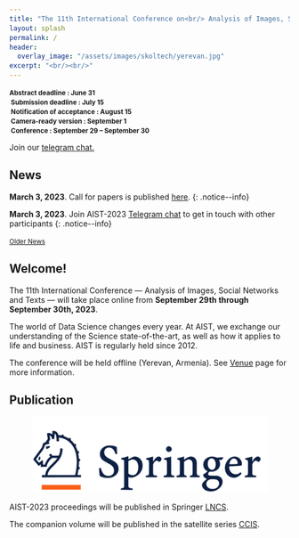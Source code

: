 ```yaml
---
title: "The 11th International Conference on<br/> Analysis of Images, Social Networks and Texts"
layout: splash
permalink: /
header:
  overlay_image: "/assets/images/skoltech/yerevan.jpg"
excerpt: "<br/><br/>"
---
```

<div class="text-center">
    <span style="font-weight: bold; font-size: smaller;">
    Abstract deadline : June 31<br/>&nbsp;Submission deadline : July 15<br/>&nbsp;Notification of acceptance : August 15<br/>&nbsp;Camera-ready version : September 1<br/>&nbsp;Conference : September 29 &ndash; September 30</span>
    <br/>       
</div>

Join our <a href="https://t.me/+RK3hR9_UClkoFHc2">telegram chat.</a>

<h2>News</h2>

**March 3, 2023**. Call for papers is published [here](/calls/papers).
{: .notice--info}

**March 3, 2023**. Join AIST-2023 [Telegram chat](https://t.me/joinchat/AAAAAESt4UfKCiLcCj2PbA) to get in touch with other participants
{: .notice--info}

<div class="text-center">
    <a href="/archive/" style="font-size: smaller; font-decoration: italic;">Older News</a>
</div>

<h2>Welcome!</h2>

The 11th International Conference — Analysis of Images, Social Networks and Texts — will take place online from <b>September 29th through September 30th, 2023</b>.

The world of Data Science changes every year. At AIST, we exchange our understanding of the Science state-of-the-art, as well as how it applies to life and business. AIST is regularly held since 2012.

The conference will be held offline (Yerevan, Armenia). See [Venue](/venue/) page for more information.

<h2>Publication</h2>

<figure>
  <a href="https://www.springer.com"><img src="/assets/images/springer.png"></a>
</figure>


AIST-2023 proceedings will be published in Springer <a href="https://www.springer.com/series/558">LNCS</a>.

The companion volume will be published in the satellite series [CCIS](https://www.springer.com/series/7899).

<!-- ВК9173 -->
